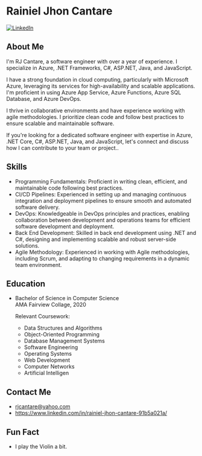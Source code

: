 # Rainiel Jhon Cantare
[![LinkedIn](https://img.shields.io/badge/LinkedIn-Connect-blue)](linkedin.com/in/rainiel-jhon-cantare-91b5a021a)

## About Me
I'm RJ Cantare, a software engineer with over a year of experience. I specialize in Azure, .NET Frameworks, C#, ASP.NET, Java, and JavaScript.

I have a strong foundation in cloud computing, particularly with Microsoft Azure, leveraging its services for high-availability and scalable applications. I'm proficient in using Azure App Service, Azure Functions, Azure SQL Database, and Azure DevOps.

I thrive in collaborative environments and have experience working with agile methodologies. I prioritize clean code and follow best practices to ensure scalable and maintainable software.

If you're looking for a dedicated software engineer with expertise in Azure, .NET Core, C#, ASP.NET, Java, and JavaScript, let's connect and discuss how I can contribute to your team or project..

## Skills
- Programming Fundamentals: Proficient in writing clean, efficient, and maintainable code following best practices.
- CI/CD Pipelines: Experienced in setting up and managing continuous integration and deployment pipelines to ensure smooth and automated software delivery.
- DevOps: Knowledgeable in DevOps principles and practices, enabling collaboration between development and operations teams for efficient software development and deployment.
- Back End Development: Skilled in back end development using .NET and C#, designing and implementing scalable and robust server-side solutions.
- Agile Methodology: Experienced in working with Agile methodologies, including Scrum, and adapting to changing requirements in a dynamic team environment.

## Education
- Bachelor of Science in Computer Science  
  AMA Fairview Collage, 2020
  
  Relevant Coursework:
  - Data Structures and Algorithms
  - Object-Oriented Programming
  - Database Management Systems
  - Software Engineering
  - Operating Systems
  - Web Development
  - Computer Networks
  - Artificial Intelligen

## Contact Me
- rjcantare@yahoo.com
- https://www.linkedin.com/in/rainiel-jhon-cantare-91b5a021a/

## Fun Fact
- I play the Violin a bit.

<!---
rjcantare/rjcantare is a ✨ special ✨ repository because its `README.md` (this file) appears on your GitHub profile.
You can click the Preview link to take a look at your changes.
--->
